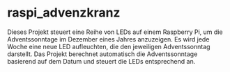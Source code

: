 # raspi_advenzkranz
Dieses Projekt steuert eine Reihe von LEDs auf einem Raspberry Pi, um die Adventssonntage im Dezember eines Jahres anzuzeigen. Es wird jede Woche eine neue LED aufleuchten, die den jeweiligen Adventssonntag darstellt. Das Projekt berechnet automatisch die Adventssonntage basierend auf dem Datum und steuert die LEDs entsprechend an.
